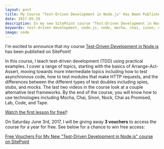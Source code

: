 ```yaml
---
layout: post
title: My Course "Test-Driven Development in Node.js" Has Been Published on SitePoint!
date: 2017-05-29
description: In my new SitePoint course "Test-Driven Development in Node.js", I teach test-driven development using practical examples, covering a range of topics including the fundamental theory, testing asynchronous code, and the different types of test doubles.
keywords: test-driven development, node.js, node, mocha, chai, sinon, chai as promised, nock, lab, tape, tap, testing, test, tdd, bdd, behavior-driven development, javascript, jasmine, assert, expect, assertions, mocking, mock, spy, stub, test double, fake, real-world example'
image: node
---
```


I'm excited to announce that my course [Test-Driven Development in Node.js](https://www.sitepoint.com/premium/courses/test-driven-development-in-node-js-2932/?aref=dtang) has been published on SitePoint!

In this course, I teach test-driven development (TDD) using practical examples. I cover a range of topics, starting with the basics of Arrange-Act-Assert, moving towards more intermediate topics including how to test asynchronous code, how to test modules that make HTTP requests, and the differences between the different types of test doubles including spies, stubs, and mocks. The last two videos in the course look at a couple alternative test frameworks. By the end of the course, you will know how to use technologies including Mocha, Chai, Sinon, Nock, Chai as Promised, Lab, Code, and Tape.

[Watch the first lesson for free!](https://www.sitepoint.com/premium/courses/test-driven-development-in-node-js-2932/?aref=dtang)!

On Saturday June 3rd, 2017, I will be giving away __3 vouchers__ to access the course for a year for free. See below for a chance to win free access:

<a class="e-widget" href="https://gleam.io/LFNFC/free-vouchers-for-my-new-testdriven-development-in-nodejs-course-on-sitepoint" rel="nofollow">Free Vouchers For My New &quot;Test-Driven Development in Node.js&quot; course on SitePoint</a>
<script type="text/javascript" src="https://js.gleam.io/e.js" async="true"></script>
